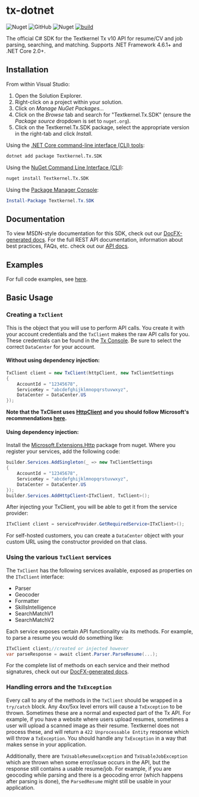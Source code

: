 # tx-dotnet
![Nuget](https://img.shields.io/nuget/dt/Textkernel.Tx.SDK?color=0575aa)
![GitHub](https://img.shields.io/github/license/textkernel/tx-dotnet?color=0575aa)
![Nuget](https://img.shields.io/nuget/v/Textkernel.Tx.SDK?color=0575aa)
[![build](https://github.com/textkernel/tx-dotnet/actions/workflows/build.yml/badge.svg)](https://github.com/textkernel/tx-dotnet/actions/workflows/build.yml)

The official C# SDK for the Textkernel Tx v10 API for resume/CV and job parsing, searching, and matching. Supports .NET Framework 4.6.1+ and .NET Core 2.0+.

## Installation

From within Visual Studio:

1. Open the Solution Explorer.
2. Right-click on a project within your solution.
3. Click on *Manage NuGet Packages...*
4. Click on the *Browse* tab and search for "Textkernel.Tx.SDK" (ensure the *Package source* dropdown is set to `nuget.org`).
5. Click on the Textkernel.Tx.SDK package, select the appropriate version in the right-tab and click *Install*.

Using the [.NET Core command-line interface (CLI) tools][dotnet-core-cli-tools]:

```sh
dotnet add package Textkernel.Tx.SDK
```

Using the [NuGet Command Line Interface (CLI)][nuget-cli]:

```sh
nuget install Textkernel.Tx.SDK
```

Using the [Package Manager Console][package-manager-console]:

```powershell
Install-Package Textkernel.Tx.SDK
```

## Documentation
To view MSDN-style documentation for this SDK, check out our [DocFX-generated docs][docfx-docs].
For the full REST API documentation, information about best practices, FAQs, etc. check out our [API docs][api-docs].

## Examples
For full code examples, see [here][examples].

## Basic Usage

### Creating a `TxClient`
This is the object that you will use to perform API calls. You create it with your account credentials and the `TxClient` makes the raw API calls for you. These credentials can be found in the [Tx Console][portal]. Be sure to select the correct `DataCenter` for your account.
#### Without using dependency injection:
```c#
TxClient client = new TxClient(httpClient, new TxClientSettings
{
    AccountId = "12345678",
    ServiceKey = "abcdefghijklmnopqrstuvwxyz",
    DataCenter = DataCenter.US
});
```
**Note that the TxClient uses [HttpClient][http-client] and you should follow Microsoft's recommendations [here][http-client-guidelines].**
#### Using dependency injection:
Install the [Microsoft.Extensions.Http][http-extensions] package from nuget. Where you register your services, add the following code:
```c#
builder.Services.AddSingleton(_ => new TxClientSettings
{
    AccountId = "12345678",
    ServiceKey = "abcdefghijklmnopqrstuvwxyz",
    DataCenter = DataCenter.US
});
builder.Services.AddHttpClient<ITxClient, TxClient>();
```
After injecting your TxClient, you will be able to get it from the service provider:
```c#
ITxClient client = serviceProvider.GetRequiredService<ITxClient>();
```

For self-hosted customers, you can create a `DataCenter` object with your custom URL using the constructor provided on that class.

### Using the various `TxClient` services
The `TxClient` has the following services available, exposed as properties on the `ITxClient` interface:
- Parser
- Geocoder
- Formatter
- SkillsIntelligence
- SearchMatchV1
- SearchMatchV2

Each service exposes certain API functionality via its methods. For example, to parse a resume you would do something like:
```c#
ITxClient client;//created or injected however
var parseResponse = await client.Parser.ParseResume(...);
```

For the complete list of methods on each service and their method signatures, check out our [DocFX-generated docs][docfx-txclient].

### Handling errors and the `TxException`
Every call to any of the methods in the `TxClient` should be wrapped in a `try/catch` block. Any 4xx/5xx level errors will cause a `TxException` to be thrown. Sometimes these are a normal and expected part of the Tx API. For example, if you have a website where users upload resumes, sometimes a user will upload a scanned image as their resume. Textkernel does not process these, and will return a `422 Unprocessable Entity` response which will throw a `TxException`. You should handle any `TxException` in a way that makes sense in your application.

Additionally, there are `TxUsableResumeException` and `TxUsableJobException` which are thrown when some error/issue occurs in the API, but the response still contains a usable resume/job. For example, if you are geocoding while parsing and there is a geocoding error (which happens after parsing is done), the `ParsedResume` might still be usable in your application.


[examples]: https://github.com/textkernel/tx-dotnet/tree/master/src/Textkernel.Tx.SDK.Examples
[portal]: https://cloud.textkernel.com/tx/console
[api-docs]: https://developer.textkernel.com/tx-platform/v10/overview/
[dotnet-core-cli-tools]: https://docs.microsoft.com/en-us/dotnet/core/tools/
[nuget-cli]: https://docs.microsoft.com/en-us/nuget/tools/nuget-exe-cli-reference
[package-manager-console]: https://docs.microsoft.com/en-us/nuget/tools/package-manager-console
[docfx-docs]: https://textkernel.github.io/tx-dotnet/
[docfx-txclient]: https://textkernel.github.io/tx-dotnet/sdk/Textkernel.Tx.ITxClient.html
[http-client]: https://learn.microsoft.com/en-us/dotnet/api/system.net.http.httpclient
[http-client-guidelines]: https://learn.microsoft.com/en-us/dotnet/fundamentals/networking/http/httpclient-guidelines
[http-extensions]: https://www.nuget.org/packages/Microsoft.Extensions.Http
